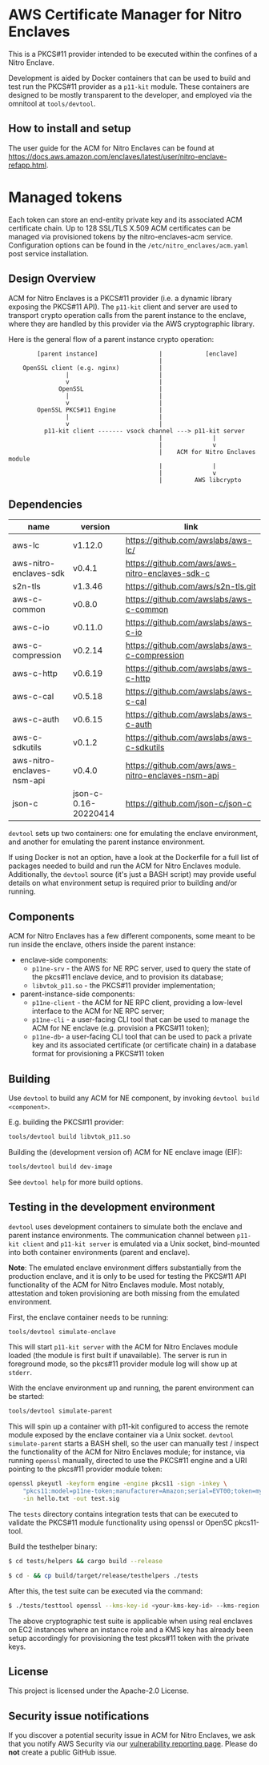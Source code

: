 # AWS Certificate Manager for Nitro Enclaves

This is a PKCS#11 provider intended to be executed within the confines of a
Nitro Enclave.

Development is aided by Docker containers that can be used to build and test
run the PKCS#11 provider as a `p11-kit` module. These containers are designed to
be mostly transparent to the developer, and employed via the omnitool at
`tools/devtool`.

## How to install and setup

The user guide for the ACM for Nitro Enclaves can be found at https://docs.aws.amazon.com/enclaves/latest/user/nitro-enclave-refapp.html.

# Managed tokens

Each token can store an end-entity private key and its associated ACM certificate chain. Up to 128 SSL/TLS X.509 ACM certificates can be managed via provisioned tokens by the nitro-enclaves-acm service.
Configuration options can be found in the `/etc/nitro_enclaves/acm.yaml` post service installation.

## Design Overview

ACM for Nitro Enclaves is a PKCS#11 provider (i.e. a dynamic library exposing the
PKCS#11 API). The `p11-kit` client and server are used to transport crypto
operation calls from the parent instance to the enclave, where they are handled
by this provider via the AWS cryptographic library.

Here is the general flow of a parent instance crypto operation:

```
        [parent instance]                 |            [enclave]
                                          |
    OpenSSL client (e.g. nginx)           |
                |                         |
                v                         |
              OpenSSL                     |
                |                         |
                v                         |
        OpenSSL PKCS#11 Engine            |
                |                         |
                v                         |
          p11-kit client ------- vsock channel ---> p11-kit server
                                          |              |
                                          |              v
                                          |    ACM for Nitro Enclaves module
                                          |              |
                                          |              v
                                          |	        AWS libcrypto
```

## Dependencies

| name                       | version              | link                                              |
|----------------------------|----------------------|---------------------------------------------------|
| aws-lc                     | v1.12.0              | https://github.com/awslabs/aws-lc/                |
| aws-nitro-enclaves-sdk     | v0.4.1               | https://github.com/aws/aws-nitro-enclaves-sdk-c   |
| s2n-tls                    | v1.3.46              | https://github.com/aws/s2n-tls.git                |
| aws-c-common               | v0.8.0               | https://github.com/awslabs/aws-c-common           |
| aws-c-io                   | v0.11.0              | https://github.com/awslabs/aws-c-io               |
| aws-c-compression          | v0.2.14              | https://github.com/awslabs/aws-c-compression      |
| aws-c-http                 | v0.6.19              | https://github.com/awslabs/aws-c-http             |
| aws-c-cal                  | v0.5.18              | https://github.com/awslabs/aws-c-cal              |
| aws-c-auth                 | v0.6.15              | https://github.com/awslabs/aws-c-auth             |
| aws-c-sdkutils             | v0.1.2               | https://github.com/awslabs/aws-c-sdkutils         |
| aws-nitro-enclaves-nsm-api | v0.4.0               | https://github.com/aws/aws-nitro-enclaves-nsm-api |
| json-c                     | json-c-0.16-20220414 | https://github.com/json-c/json-c                  |

`devtool` sets up two containers: one for emulating the enclave environment,
and another for emulating the parent instance environment.

If using Docker is not an option, have a look at the Dockerfile for a full list
of packages needed to build and run the ACM for Nitro Enclaves module. Additionally,
the `devtool` source (it's just a BASH script) may provide useful details on what
environment setup is required prior to building and/or running.

## Components

ACM for Nitro Enclaves has a few different components, some meant to be run inside the enclave,
others inside the parent instance:
- enclave-side components:
  - `p11ne-srv` - the AWS for NE RPC server, used to query the state of the pkcs#11 enclave
                  device, and to provision its database;
  - `libvtok_p11.so` - the PKCS#11 provider implementation;
- parent-instance-side components:
  - `p11ne-client` - the ACM for NE RPC client, providing a low-level interface to
                     the ACM for NE RPC server;
  - `p11ne-cli` - a user-facing CLI tool that can be used to manage the
                  ACM for NE enclave (e.g. provision a PKCS#11 token);
  - `p11ne-db`- a user-facing CLI tool that can be used to pack a private key and
                its associated certificate (or certificate chain) in a database format
				for provisioning a PKCS#11 token

## Building

Use `devtool` to build any ACM for NE component, by invoking `devtool build <component>`.

E.g. building the PKCS#11 provider:

```bash
tools/devtool build libvtok_p11.so
```

Building the (development version of) ACM for NE enclave image (EIF):

```bash
tools/devtool build dev-image
```

See `devtool help` for more build options.

## Testing in the development environment

`devtool` uses development containers to simulate both the enclave and
parent instance environments. The communication channel between `p11-kit
client` and `p11-kit server` is emulated via a Unix socket, bind-mounted into
both container environments (parent and enclave).

**Note**: The emulated enclave environment differs substantially from the
production enclave, and it is only to be used for testing the PKCS#11 API
functionality of the ACM for Nitro Enclaves module. Most notably, attestation and token
provisioning are both missing from the emulated environment.

First, the enclave container needs to be running:

```bash
tools/devtool simulate-enclave
```

This will start `p11-kit server` with the ACM for Nitro Enclaves module loaded (the
module is first built if unavailable). The server is run in foreground mode, so
the pkcs#11 provider module log will show up at `stderr`.

With the enclave environment up and running, the parent environment can be
started:

```bash
tools/devtool simulate-parent
```

This will spin up a container with p11-kit configured to access the remote
module exposed by the enclave container via a Unix socket.
`devtool simulate-parent` starts a BASH shell, so the user can manually test /
inspect the functionality of the ACM for Nitro Enclaves module; for instance, via
running `openssl` manually, directed to use the PKCS#11 engine and a URI
pointing to the pkcs#11 provider module token:

```bash
openssl pkeyutl -keyform engine -engine pkcs11 -sign -inkey \
	"pkcs11:model=p11ne-token;manufacturer=Amazon;serial=EVT00;token=my-token-label;id=%52;type=private" \
	-in hello.txt -out test.sig
```

The `tests` directory contains integration tests that can be executed to
validate the PKCS#11 module functionality using openssl or OpenSC pkcs11-tool.

Build the testhelper binary:
```bash
$ cd tests/helpers && cargo build --release

$ cd - && cp build/target/release/testhelpers ./tests
```
After this, the test suite can be executed via the command:
```bash
$ ./tests/testtool openssl --kms-key-id <your-kms-key-id> --kms-region <your-kms-key-region>

```
The above cryptographic test suite is applicable when using real enclaves on EC2 instances
where an instance role and a KMS key has already been setup accordingly for provisioning the
test pkcs#11 token with the private keys.

## License

This project is licensed under the Apache-2.0 License.

## Security issue notifications

If you discover a potential security issue in ACM for Nitro Enclaves, we ask that you notify AWS
Security via our
[vulnerability reporting page](https://aws.amazon.com/security/vulnerability-reporting/).
Please do **not** create a public GitHub issue.
